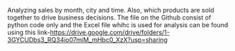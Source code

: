 Analyzing sales by month, city and time. Also, which products are sold together to drive business decisions. The file on the Github consist of python code only and the Excel file whihc is used for analysis can be found using this link-https://drive.google.com/drive/folders/1-3GYCUDbs3_RQ34io07miM_mHbc0_XzX?usp=sharing
